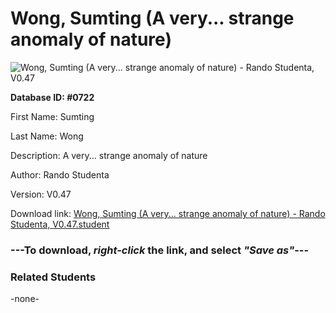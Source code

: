 # Wong, Sumting (A very... strange anomaly of nature)

<img src="../../Files/Images/Wong, Sumting (A very... strange anomaly of nature).png" title="Wong, Sumting (A very... strange anomaly of nature) - Rando Studenta, V0.47">

**Database ID: #0722**

First Name: Sumting

Last Name: Wong

Description: A very... strange anomaly of nature

Author: Rando Studenta

Version: V0.47

Download link: <a href="https://raw.githubusercontent.com/Arbiter1223/Daigaku-Gurashi-Custom-Students/master/Files/Student%20Files/Wong%2C%20Sumting%20(A%20very...%20strange%20anomaly%20of%20nature)%20-%20Rando%20Studenta%2C%20V0.47.student">Wong, Sumting (A very... strange anomaly of nature) - Rando Studenta, V0.47.student</a>

### ---**To download, _right-click_ the link, and select _"Save as"_**---

### Related Students

-none-
